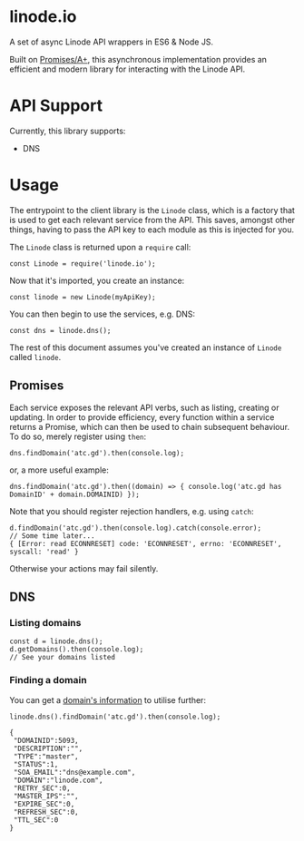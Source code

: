 # linode.io
A set of async Linode API wrappers in ES6 & Node JS.

Built on [Promises/A+](https://promisesaplus.com/), this asynchronous implementation provides an efficient and modern
library for interacting with the Linode API.

# API Support

Currently, this library supports:

 * DNS

# Usage

The entrypoint to the client library is the `Linode` class, which is a factory that is used to get each relevant 
service from the API. This saves, amongst other things, having to pass the API key to each module as this is 
injected for you.

The `Linode` class is returned upon a `require` call:

    const Linode = require('linode.io');

Now that it's imported, you create an instance:

    const linode = new Linode(myApiKey);
    
You can then begin to use the services, e.g. DNS:

    const dns = linode.dns();

The rest of this document assumes you've created an instance of `Linode` called `linode`.

## Promises

Each service exposes the relevant API verbs, such as listing, creating or updating. In order to provide efficiency,
every function within a service returns a Promise, which can then be used to chain subsequent behaviour. To do so, merely
register using `then`:

    dns.findDomain('atc.gd').then(console.log);
    
or, a more useful example:

    dns.findDomain('atc.gd').then((domain) => { console.log('atc.gd has DomainID' + domain.DOMAINID) });
    
Note that you should register rejection handlers, e.g. using `catch`:

    d.findDomain('atc.gd').then(console.log).catch(console.error);
    // Some time later...
    { [Error: read ECONNRESET] code: 'ECONNRESET', errno: 'ECONNRESET', syscall: 'read' }
    
Otherwise your actions may fail silently.

## DNS

### Listing domains

    const d = linode.dns();
    d.getDomains().then(console.log);
    // See your domains listed
    
### Finding a domain

You can get a [domain's information](https://www.linode.com/api/dns/domain.resource.list) to utilise further:
    
    linode.dns().findDomain('atc.gd').then(console.log);
    
    {
     "DOMAINID":5093,
     "DESCRIPTION":"",
     "TYPE":"master",
     "STATUS":1,
     "SOA_EMAIL":"dns@example.com",
     "DOMAIN":"linode.com",
     "RETRY_SEC":0,
     "MASTER_IPS":"",
     "EXPIRE_SEC":0,
     "REFRESH_SEC":0,
     "TTL_SEC":0
    }
